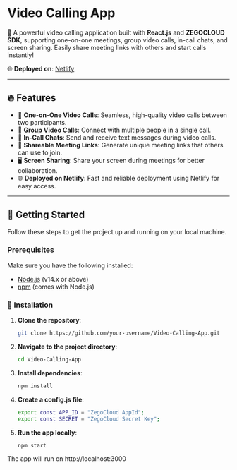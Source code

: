 # Video Calling App

🚀 A powerful video calling application built with **React.js** and **ZEGOCLOUD SDK**, supporting one-on-one meetings, group video calls, in-call chats, and screen sharing. Easily share meeting links with others and start calls instantly!

🌐 **Deployed on**: [Netlify](https://swyftvideoconferencing.netlify.app/) 

---

## 🔥 Features

- 🎥 **One-on-One Video Calls**: Seamless, high-quality video calls between two participants.
- 👥 **Group Video Calls**: Connect with multiple people in a single call.
- 💬 **In-Call Chats**: Send and receive text messages during video calls.
- 🔗 **Shareable Meeting Links**: Generate unique meeting links that others can use to join.
- 🖥️ **Screen Sharing**: Share your screen during meetings for better collaboration.
- 🌐 **Deployed on Netlify**: Fast and reliable deployment using Netlify for easy access.

---

## 🚀 Getting Started

Follow these steps to get the project up and running on your local machine.

### Prerequisites

Make sure you have the following installed:

- [Node.js](https://nodejs.org/en/) (v14.x or above)
- [npm](https://www.npmjs.com/) (comes with Node.js)

### 🔧 Installation

1. **Clone the repository**:

   ```bash
   git clone https://github.com/your-username/Video-Calling-App.git

2. **Navigate to the project directory**:

   ```bash
   cd Video-Calling-App

3. **Install dependencies**:

   ```bash
   npm install
   
4. **Create a config.js file**:

   ```bash
   export const APP_ID = "ZegoCloud AppId";
   export const SECRET = "ZegoCloud Secret Key";

5. **Run the app locally**:

   ```bash
   npm start
   
The app will run on http://localhost:3000
